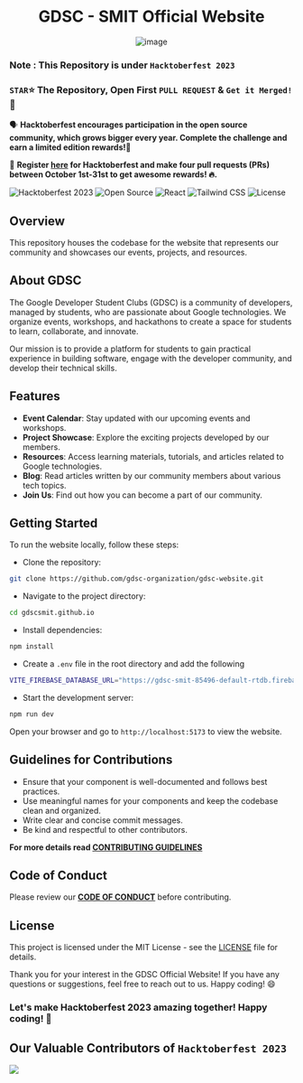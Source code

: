 <div align=center>
<h1>GDSC - SMIT Official Website</h1>
  
![image](https://github.com/gdscsmit/gdscsmit.github.io/assets/90945182/da714f35-81d3-460a-bcc8-ec13b486ab4c)

</div>

### Note : This Repository is under `Hacktoberfest 2023`
### `STAR`⭐ The Repository, Open First `PULL REQUEST` & `Get it Merged!` 🎉
🗣 **Hacktoberfest encourages participation in the open source community, which grows bigger every year. Complete the challenge and earn a limited edition rewards!🚀**

📢 **Register [here](https://hacktoberfest.com) for Hacktoberfest and make four pull requests (PRs) between October 1st-31st to get awesome rewards! 🔥.**

![Hacktoberfest 2023](https://img.shields.io/badge/Hacktoberfest-2023-blueviolet.svg)
![Open Source](https://img.shields.io/badge/Open%20Source-Yes-brightgreen.svg)
![React](https://img.shields.io/badge/React-^18.2.0-blue.svg)
![Tailwind CSS](https://img.shields.io/badge/Tailwind%20CSS-^2.2.19-38B2AC.svg)
![License](https://img.shields.io/badge/License-MIT-brightgreen.svg)


## Overview
This repository houses the codebase for the website that represents our community and showcases our events, projects, and resources.

## About GDSC
The Google Developer Student Clubs (GDSC) is a community of developers, managed by students, who are passionate about Google technologies. We organize events, workshops, and hackathons to create a space for students to learn, collaborate, and innovate.

Our mission is to provide a platform for students to gain practical experience in building software, engage with the developer community, and develop their technical skills.

## Features
- **Event Calendar**: Stay updated with our upcoming events and workshops.
- **Project Showcase**: Explore the exciting projects developed by our members.
- **Resources**: Access learning materials, tutorials, and articles related to Google technologies.
- **Blog**: Read articles written by our community members about various tech topics.
- **Join Us**: Find out how you can become a part of our community.

## Getting Started
To run the website locally, follow these steps:

- Clone the repository:
```bash
git clone https://github.com/gdsc-organization/gdsc-website.git
```
- Navigate to the project directory:
```bash
cd gdscsmit.github.io
```
- Install dependencies:
```bash
npm install
```
- Create a `.env` file in the root directory and add the following
```bash
VITE_FIREBASE_DATABASE_URL="https://gdsc-smit-85496-default-rtdb.firebaseio.com"
```
- Start the development server:
```sql
npm run dev
```
Open your browser and go to `http://localhost:5173` to view the website.

## Guidelines for Contributions

- Ensure that your component is well-documented and follows best practices.
- Use meaningful names for your components and keep the codebase clean and organized.
- Write clear and concise commit messages.
- Be kind and respectful to other contributors.

**For more details read [CONTRIBUTING GUIDELINES](CONTRIBUTING.md)**

## Code of Conduct
Please review our **[CODE OF CONDUCT](CODE_OF_CONDUCT.md)** before contributing.

## License
This project is licensed under the MIT License - see the [LICENSE](./LICENSE) file for details.

Thank you for your interest in the GDSC Official Website! If you have any questions or suggestions, feel free to reach out to us. Happy coding! 😄

### Let's make Hacktoberfest 2023 amazing together! Happy coding! 🎉

## Our Valuable Contributors of `Hacktoberfest 2023`

<img src="https://contrib.rocks/image?repo=gdscsmit/gdscsmit.github.io" />
